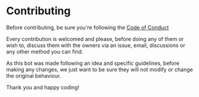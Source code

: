 # Contributing

Before contributing, be sure you're following the [Code of Conduct](CODE_OF_CONDUCT.md)

Every contribution is welcomed and please, before doing any of them or wish to, discuss them with the owners
via an issue, email, discussions or any other method you can find.

As this bot was made following an idea and specific guidelines, before making any changes, we just want to be sure they
will not modify or change the original behaviour.

Thank you and happy coding!
